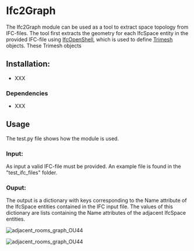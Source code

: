 # Ifc2Graph

The Ifc2Graph module can be used as a tool to extract space topology from IFC-files. 
The tool first extracts the geometry for each IfcSpace entity in the provided IFC-file using [IfcOpenShell](http://ifcopenshell.org/python), which is used to define [Trimesh](https://trimsh.org/trimesh.html) objects. 
These Trimesh objects

## Installation:
- XXX


### Dependencies
- XXX


## Usage 
The test.py file shows how the module is used. 



### Input:
As input a valid IFC-file must be provided. An example file is found in the "test_ifc_files" folder.

### Ouput:
The output is a dictionary with keys corresponding to the Name attribute of the IfcSpace entities contained in the IFC input file.
The values of this dictionary are lists containing the Name attributes of the adjacent IfcSpace entities.



![adjacent_rooms_graph_OU44](https://user-images.githubusercontent.com/74002963/174341376-44a9bcea-aec3-4a21-b186-1f16fc31a294.png)

![adjacent_rooms_graph_OU44](https://user-images.githubusercontent.com/74002963/174342723-81112bf1-4928-452a-b142-6d8372bd83e8.png)
